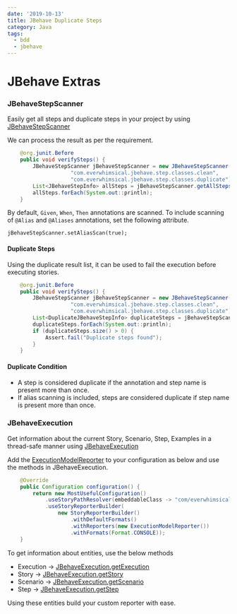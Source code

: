 ```yaml
---
date: '2019-10-13'
title: JBehave Duplicate Steps
category: Java
tags:
  - bdd
  - jbehave
---
```


# JBehave Extras

### JBehaveStepScanner

Easily get all steps and duplicate steps in your project by using [JBehaveStepScanner](https://github.com/EverWhimsical/jbehave-extras/blob/develop/src/main/java/com/everwhimsical/jbehave/step/JBehaveStepScanner.java)

We can process the result as per the requirement.

```java
    @org.junit.Before
    public void verifySteps() {
        JBehaveStepScanner jBehaveStepScanner = new JBehaveStepScanner(
                    "com.everwhimsical.jbehave.step.classes.clean",
                    "com.everwhimsical.jbehave.step.classes.duplicate");
        List<JBehaveStepInfo> allSteps = jBehaveStepScanner.getAllSteps();
        allSteps.forEach(System.out::println);
    }
```

By default, `Given`, `When`, `Then` annotations are scanned. To include scanning of `@Alias` and `@Aliases` annotations, set the following attribute.

```
jBehaveStepScanner.setAliasScan(true);
```

#### Duplicate Steps

Using the duplicate result list, it can be used to fail the execution before executing stories.

```java
    @org.junit.Before
    public void verifySteps() {
        JBehaveStepScanner jBehaveStepScanner = new JBehaveStepScanner(
                    "com.everwhimsical.jbehave.step.classes.clean",
                    "com.everwhimsical.jbehave.step.classes.duplicate");
        List<DuplicateJBehaveStepInfo> duplicateSteps = jBehaveStepScanner.getDuplicateSteps();
        duplicateSteps.forEach(System.out::println);
        if (duplicateSteps.size() > 0) {
            Assert.fail("Duplicate steps found");
        }
    }
```

#### Duplicate Condition

- A step is considered duplicate if the annotation and step name is present more than once.
- If alias scanning is included, steps are considered duplicate if step name is present more than once.

### JBehaveExecution

Get information about the current Story, Scenario, Step, Examples in a thread-safe manner using [JBehaveExecution](https://github.com/EverWhimsical/jbehave-extras/blob/develop/src/main/java/com/everwhimsical/jbehave/execution/JBehaveExecution.java)

Add the [ExecutionModelReporter](https://github.com/EverWhimsical/jbehave-extras/blob/develop/src/main/java/com/everwhimsical/jbehave/execution/ExecutionModelReporter.java) to your configuration as below and use the methods in JBehaveExecution.

```java
    @Override
    public Configuration configuration() {
        return new MostUsefulConfiguration()
            .useStoryPathResolver(embeddableClass -> "com/everwhimsical/jbehave/Simple.story")
            .useStoryReporterBuilder(
                new StoryReporterBuilder()
                    .withDefaultFormats()
                    .withReporters(new ExecutionModelReporter())
                    .withFormats(Format.CONSOLE));
    }
```

To get information about entities, use the below methods

- Execution -> [JBehaveExecution.getExecution](https://github.com/EverWhimsical/jbehave-extras/blob/develop/src/main/java/com/everwhimsical/jbehave/execution/JBehaveExecution.java#L31)
- Story -> [JBehaveExecution.getStory](https://github.com/EverWhimsical/jbehave-extras/blob/develop/src/main/java/com/everwhimsical/jbehave/execution/JBehaveExecution.java#L57)
- Scenario -> [JBehaveExecution.getScenario](https://github.com/EverWhimsical/jbehave-extras/blob/develop/src/main/java/com/everwhimsical/jbehave/execution/JBehaveExecution.java#L87)
- Step -> [JBehaveExecution.getStep](https://github.com/EverWhimsical/jbehave-extras/blob/develop/src/main/java/com/everwhimsical/jbehave/execution/JBehaveExecution.java#L117)

Using these entities build your custom reporter with ease.
